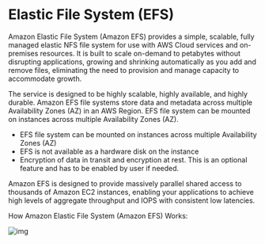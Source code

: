 # Elastic File System (EFS)

Amazon Elastic File System (Amazon EFS) provides a simple, scalable, fully managed elastic NFS file system for use with AWS Cloud services and on-premises resources. It is built to scale on-demand to petabytes without disrupting applications, growing and shrinking automatically as you add and remove files, eliminating the need to provision and manage capacity to accommodate growth.

The service is designed to be highly scalable, highly available, and highly durable. Amazon EFS file systems store data and metadata across multiple Availability Zones (AZ) in an AWS Region. EFS file system can be mounted on instances across multiple Availability Zones (AZ).

- EFS file system can be mounted on instances across multiple Availability Zones (AZ)
- EFS is not available as a hardware disk on the instance
- Encryption of data in transit and encryption at rest. This is an optional feature and has to be enabled by user if needed.

Amazon EFS is designed to provide massively parallel shared access to thousands of Amazon EC2 instances, enabling your applications to achieve high levels of aggregate throughput and IOPS with consistent low latencies.

How Amazon Elastic File System (Amazon EFS) Works:

![img](https://d1.awsstatic.com/r2018/b/EFS/product-page-diagram-Amazon-EFS-Launch_How-It-Works.cf947858f0ef3557b9fc14077bdf3f65b3f9ff43.png)
